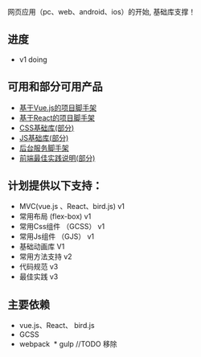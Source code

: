 网页应用（pc、web、android、ios）的开始, 基础库支撑！

## 进度

* v1 doing

## 可用和部分可用产品

* [基于Vue.js的项目脚手架](https://github.com/GGICE/bird/tree/vue)
* [基于React的项目脚手架](https://github.com/GGICE/bird/tree/react)
* [CSS基础库(部分)](https://github.com/GGICE/GCSS)
* [JS基础库(部分)](https://github.com/GGICE/GJS)
* [后台服务脚手架](https://github.com/GGICE/GSERVE)
* [前端最佳实践说明(部分)](https://ice.gs/tag/qian-duan-tui-jian-fang-fa/)

## 计划提供以下支持：

* MVC(vue.js 、React、bird.js) v1
* 常用布局 (flex-box) v1
* 常用Css组件 （GCSS） v1
* 常用Js组件  （GJS） v1
* 基础动画库 V1
* 常用方法支持 v2
* 代码规范 v3
* 最佳实践 v3

## 主要依赖

  * vue.js、React、 bird.js
  * GCSS
  * webpack
  * gulp //TODO 移除
